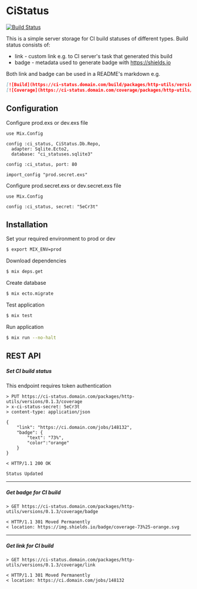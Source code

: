 # CiStatus

[![Build Status](https://travis-ci.org/relayr/pdm-ci-status.svg?branch=master)](https://travis-ci.org/relayr/pdm-ci-status)

This is a simple server storage for CI build statuses of different types. Build status consists of:
* link - custom link e.g. to CI server's task that generated this build
* badge - metadata used to generate badge with https://shields.io

Both link and badge can be used in a README's markdown e.g.
```markdown
[![Build](https://ci-status.domain.com/build/packages/http-utils/versions/latest/badge)](https://ci-status.domain.com/build/packages/http-utils/versions/latest/link) 
[![Coverage](https://ci-status.domain.com/coverage/packages/http-utils/versions/0.1.3/badge)](https://ci-status.domain.com/coverage/packages/http-utils/versions/0.1.3/link) 
```

## Configuration
Configure prod.exs or dev.exs file
```
use Mix.Config

config :ci_status, CiStatus.Db.Repo,
  adapter: Sqlite.Ecto2,
  database: "ci_statuses.sqlite3"

config :ci_status, port: 80

import_config "prod.secret.exs"
```

Configure prod.secret.exs or dev.secret.exs file
```
use Mix.Config

config :ci_status, secret: "5eCr3t"
```

## Installation

Set your required environment to prod or dev
```bash
$ export MIX_ENV=prod
```

Download dependencies
```bash
$ mix deps.get
```

Create database
```bash
$ mix ecto.migrate
```

Test application
```bash
$ mix test
```

Run application
```bash
$ mix run --no-halt
```

## REST API

##### Set CI build status
This endpoint requires token authentication
```
> PUT https://ci-status.domain.com/packages/http-utils/versions/0.1.3/coverage
> x-ci-status-secret: 5eCr3t
> content-type: application/json

{
    "link": "https://ci.domain.com/jobs/148132",
    "badge": {
        "text": "73%",
        "color":"orange"
    }
}

< HTTP/1.1 200 OK

Status Updated
```

---

##### Get badge for CI build

```
> GET https://ci-status.domain.com/packages/http-utils/versions/0.1.3/coverage/badge

< HTTP/1.1 301 Moved Permanently
< location: https://img.shields.io/badge/coverage-73%25-orange.svg
```

---

##### Get link for CI build

```
> GET https://ci-status.domain.com/packages/http-utils/versions/0.1.3/coverage/link

< HTTP/1.1 301 Moved Permanently
< location: https://ci.domain.com/jobs/148132
```
